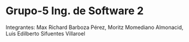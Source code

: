 # Grupo-5 Ing. de Software 2
Integrantes: Max Richard Barboza Pérez, Moritz Momediano Almonacid, Luis Edilberto Sifuentes Villaroel
